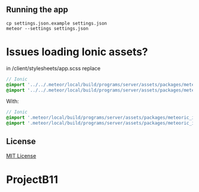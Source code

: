 

## Running the app

```
cp settings.json.example settings.json
meteor --settings settings.json
```
# Issues loading Ionic assets?
in /client/stylesheets/app.scss replace 
```scss
// Ionic
@import '../../.meteor/local/build/programs/server/assets/packages/meteoric_ionic-sass/_ionic';
@import '../../.meteor/local/build/programs/server/assets/packages/meteoric_ionicons-sass/_ionicons';
```
With:
```scss
// Ionic
@import '.meteor/local/build/programs/server/assets/packages/meteoric_ionic-sass/_ionic';
@import '.meteor/local/build/programs/server/assets/packages/meteoric_ionicons-sass/_ionicons';
```

## License
[MIT License](https://github.com/meteoric/meteorhunt/blob/master/LICENSE)
# ProjectB11
